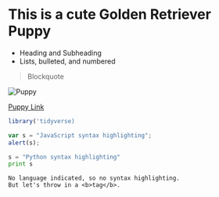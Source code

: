 # This is a cute Golden Retriever Puppy

* Heading and Subheading 
* Lists, bulleted, and numbered
> Blockquote 

![Puppy](https://media.4-paws.org/f/3/9/1/f39115c5c798651f95141c37b692f76b669af761/VIER%20PFOTEN_2019-03-15_001-2886x1999-1920x1330.webp "cute puppy picture")

[Puppy Link](https://www.four-paws.org/our-stories/publications-guides/10-tips-to-recognise-a-responsible-puppy-seller)

```r
library('tidyverse)
```

```javascript
var s = "JavaScript syntax highlighting";
alert(s);
```
 
```python
s = "Python syntax highlighting"
print s
```
 
```
No language indicated, so no syntax highlighting. 
But let's throw in a <b>tag</b>.
```



